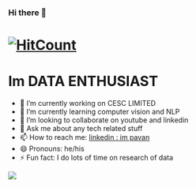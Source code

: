 ### Hi there 👋


# [![HitCount](https://hits.dwyl.com/pbannuru/pbannuru.svg?style=flat-square&show=unique)](http://hits.dwyl.com/pbannuru/pbannuru)



# Im  DATA ENTHUSIAST 


- 🔭 I’m currently working on CESC LIMITED
- 🌱 I’m currently learning computer vision and NLP
- 👯 I’m looking to collaborate on youtube and linkedin
- 💬 Ask me about any tech related stuff
- 📫 How to reach me: [linkedin : im pavan](https://www.linkedin.com/in/pavan-kumar-a58988a9)
- 😄 Pronouns: he/his
- ⚡ Fun fact: I do lots of time on research of data
<img src="https://github-readme-stats.vercel.app/api?username=pbannuru&&show_icons=true&title_color=ffffff&icon_color=bb2acf&text_color=daf7dc&bg_color=181816">

